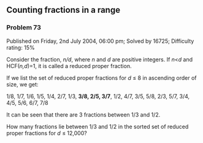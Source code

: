 Counting fractions in a range
-----------------------------

### Problem 73

Published on Friday, 2nd July 2004, 06:00 pm; Solved by 16725;
Difficulty rating: 15%

Consider the fraction, *n/d*, where *n* and *d* are positive integers.
If *n*\<*d* and HCF(*n,d*)=1, it is called a reduced proper fraction.

If we list the set of reduced proper fractions for *d* ≤ 8 in ascending
order of size, we get:

1/8, 1/7, 1/6, 1/5, 1/4, 2/7, 1/3, **3/8, 2/5, 3/7**, 1/2, 4/7, 3/5,
5/8, 2/3, 5/7, 3/4, 4/5, 5/6, 6/7, 7/8

It can be seen that there are 3 fractions between 1/3 and 1/2.

How many fractions lie between 1/3 and 1/2 in the sorted set of reduced
proper fractions for *d* ≤ 12,000?
